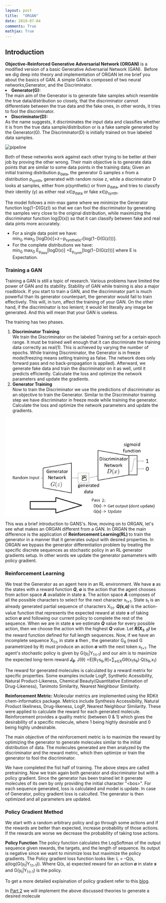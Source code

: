 ```yaml
---
layout: post
title:  "ORGAN"
date: 2019-07-04
comments: True
mathjax: True
---
```

<h2>Introduction</h2>
<b>Objective-Reinforced Generative Adversarial Network (ORGAN)</b> is a modified version of a basic Generative Adversarial Network (GAN). 
Before we dig deep into theory and implementation of ORGAN let me brief you about the basics of GAN. 
A simple GAN is composed of two neural networks,Generator, and the Discriminator.

<li><b> Generator(G):</b></li> The main aim of the Generator is to generate fake samples which resemble the true data/distribution so closely, that the discriminator cannot differentiate between the true data and the fake ones, in other words, it tries to fool the discriminator.

<li><b>Discriminator(D):</b></li> As the name suggests, it discriminates the input data and classifies whether it is from the true data sample/distribution or is a fake sample generated by the Generator(G). The Discriminator(D) is initially trained on true labeled data samples.

 ![pipeline](GAN.png)

Both of these networks work against each other trying to be better at their job by proving the other wrong. Their main objective is to 
generate data points that are similar to some data points in the training data;
Given an initial  training distribution p<sub>data</sub>, the generator G samples x from a distribution p<sub>synth</sub>, generated with random noise z, while a discriminator D looks at samples, either from p(synthetic) or from p<sub>data</sub>, and tries to classify their identity (y) as either real x∈p<sub>data</sub> or fake x∈p<sub>synth</sub>.

The model follows a min-max game where we minimize the Generator function log(1−D(G(z)) so that we can fool the discriminator by generating the samples very close to the original distribution, while maximizing the discriminator function log(D(x)) so that it can classify between fake and real data pints more accurately. 
<ul>
  <li>For a single data point we have: </li>
        min<sub>G</sub> max<sub>D</sub> [logD(x)]+z∼p<sub>synthetic<sup>z</sup></sub>[log(1−D(G(z)))].
  <li>For the complete distributions we have: </li>
        min<sub>G</sub> max<sub>D</sub> E<sub>p<sub>data</sub></sub>[logD(x)] +E<sub>p<sub>synth</sub></sub>[log(1−D(G(z)))] where E is Expectation.
</ul>
<h3>Training a GAN</h3>
Training a GAN is still a topic of research. Various problems have limited the power of GAN and its stability. Stability of GAN while training is also a major roadblock. If you start to train a GAN, and the discriminator part is much powerful than its generator counterpart, the generator would fail to train effectively. This will, in turn, affect the training of your GAN. On the other hand, if the discriminator is too lenient; it would let literally any image be generated. And this will mean that your GAN is useless. 

The training has two phases.
<ol>
  <li><b>Discriminator Training</b></li>
  We train the Discriminator on the labeled Training set for a certain epoch range. It must be trained well enough that it can discriminate the training data correctly as real(1). This is achieved by varying the number of epochs.
  While training Discriminator, the Generator is in freeze mode(freezing means setting training as false. The network does only forward pass and no back-propagation is applied).
  Afterward, we generate fake data and train the discriminator on it as well, until it predicts efficiently.
  Calculate the loss and optimize the network parameters and update the gradients.
  <li><b>Generator Training</b></li>
  Now to train the Discriminator we use the predictions of discriminator as an objective to train the Generator.
  Similar to the Discriminator training step we have discriminator in freeze mode while training the generator.
  Calculate the loss and optimize the network parameters and update the gradients.
</ol>

![pipeline](Train.png)

This was a brief introduction to GANS's. Now, moving on to ORGAN, let's see what makes an ORGAN different from a GAN.
In ORGAN the main difference is the application of <b>Reinforcement Learning(RL) </b> to train the generator in a manner that it generates output with desired properties.
In ORGAN we bypass the generator differentiation problem by treating the specific discrete sequences as stochastic policy in an RL generator gradients setup. In other words we update the generator pamameters with policy gradient.

<h3>Reinforcement Learning</h3>

We treat the Generator as an agent here in an RL environment. We have <i><b>s</b></i> as the states with a reward function <i><b>Q</b></i>, <i><b>a</b></i> is the action that the agent chooses from action space <i><b>A</b></i> available in state <i><b>s</b></i>. The action space <i><b>A</b></i> composes of all the possible characters to select for the next character x<sub>t+1</sub>. State s<sub>t</sub> is an already generated partial sequence of characters X<sub>1:t</sub>. <i><b>Q(s,a)</b></i> is the action-value function that represents the expected reward at state <i><b>s</b></i> of taking action <i><b>a</b></i> and following our current policy to complete the rest of the sequence. When we are in state <i><b>s</b></i> we estimate <i><b>Q</b></i> value for every possible action, then we choose the action with the highest <i><b>Q</b></i> value. Let <i><b>R(X<sub>1: T</sub>)</b></i> be the reward function defined for full length sequences. Now, if we have an incomplete sequence X<sub>1:t</sub>, in state <i><b>s</b></i> then , the generator G<sub>θ</sub> (read G parametrized by θ) must produce an action <i><b>a</b></i> with the next token x<sub>t+1</sub>.
The agent's stochastic policy is given by G(y<sub>t</sub>|Y<sub>1:t-1</sub>) and our aim is to maximize the expected long-term reward <i><b>J<sub>θ</sub></b></i>.
J(θ) =E[R<sub>T</sub>s<sub>θ</sub>,θ]=∑<sub>x∈X</sub>Gθ(x<sub>1</sub>s<sub>θ</sub>)·Q(s<sub>θ</sub>,x<sub>1</sub>)

The reward for generated molecules is calculated by a reward metrix for specific properties. Some examples include LogP, Synthetic Acessibility, Natural Product-Likeness, Chemical Beauty(Quantitative Estimation of Drug-Likeness), Tanimoto Similarity, Nearest Neighbour Similarity.



<b>Reinforcement Metric:</b> 
Molecular metrics are implemented using the RDKit chem-informatics package. Metrics include Synthesis Accessibility, Natural Product likeliness, Drug-likeness, LogP, Nearest Neighbour Similarity. These were applied to calculate the reward for each generated molecule. Reinforcement provides a quality metric (between 0 & 1) which gives the desirability of a specific molecule, where 1 being highly desirable and 0 being highly undesirable.

The main objective of the reinforcement metric is to maximize the reward by optimizing the generator to generate molecules similar to the initial distribution of data. The molecules generated are then analyzed by the discriminator and the reward metric, which then optimize or train the generator to fool the discriminator.


We have completed the fist half of training. The above steps are called pretraining.
Now we train again both generator and discriminator but with a policy gradient. Since the generator has been trained let it generate molecules of its own by only providing the initial character "\<bos>".
For each sequence generated, loss is calculated and model is update.
In case of Generator, policy gradient loss is calculted. The generator is then optimized and all parameters are updated. 

<h3> Policy Gradient Method</h3>
We start with a random arbitrary policy and go through some actions and if the rewards are better than expected, increase probability of those actions. If the rewards are worse we decrease the probability of taking tose actions.

<b>Policy Function</b>
The policy function calculates the LogSoftmax of the output sequence given rewards, the targets, and the length of sequence. Its output is negative since we want to minimize loss but maximize the policy gradients.
The Policy gradient loss function looks like: L = -Q(s, a)log(G(y<sub>t</sub>|Y<sub>1:t-1</sub>)).
Where Q(s, a) expected reward for an action <i><b>a</b></i> in state <i><b>s</b></i> and  G(y<sub>t</sub>|Y<sub>1:t-1</sub>) is the policy.

To get a more detailed explaination of policy gradient refer to this [blog](https://towardsdatascience.com/an-intuitive-explanation-of-policy-gradient-part-1-reinforce-aa4392cbfd3c).

In [Part 2](LINK) we will implement the above discussed theories to generate a desired molecule
